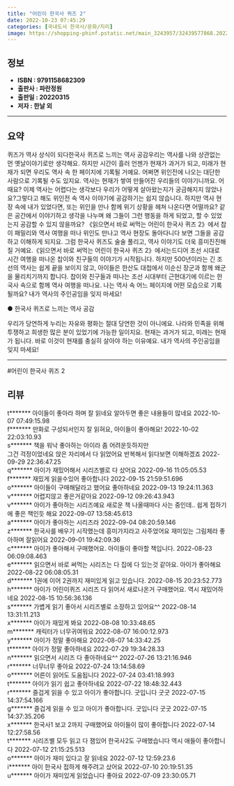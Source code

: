 ```yaml
---
title: "어린이 한국사 퀴즈 2"
date: 2022-10-23 07:45:29
categories: [국내도서 한국사/문화/지리]
image: https://shopping-phinf.pstatic.net/main_3243957/32439577868.20221019133149.jpg
---
```


## **정보**

- **ISBN : 9791158682309**
- **출판사 : 파란정원**
- **출판일 : 20220315**
- **저자 : 한날 외**

------



## **요약**

퀴즈가 역사 상식이 되다한국사 퀴즈로 느끼는 역사 공감우리는 역사를 나와 상관없는 먼 옛날이야기로만 생각해요. 하지만 시간이 흘러 언젠가 현재가 과거가 되고, 미래가 현재가 되면 우리도 역사 속 한 페이지에 기록될 거예요. 어쩌면 위인전에 나오는 대단한 사람으로 기록될 수도 있지요. 역사는 현재가 쌓여 만들어진 우리들의 이야기니까요. 어때요? 이제 역사는 어렵다는 생각보다 우리가 어떻게 살아왔는지가 궁금해지지 않았나요?그렇다고 해도 위인전 속 역사 이야기에 공감하기는 쉽지 않습니다. 하지만 역사 현장 속에 내가 있었다면, 또는 위인을 만나 함께 위기 상황을 헤쳐 나온다면 어떨까요? 같은 공간에서 이야기하고 생각을 나누며 왜 그들이 그런 행동을 하게 되었고, 할 수 있었는지 공감할 수 있지 않을까요? 《읽으면서 바로 써먹는 어린이 한국사 퀴즈 2》에서 찹이 패밀리와 역사 여행을 떠나 위인도 만나고 역사 현장도 돌아다니다 보면 그들을 공감하고 이해하게 되지요. 그럼 한국사 퀴즈도 술술 풀리고, 역사 이야기도 더욱 흥미진진해질 거예요.《읽으면서 바로 써먹는 어린이 한국사 퀴즈 2》에서는드디어 조선 시대로 시간 여행을 떠나온 찹이와 친구들의 이야기가 시작됩니다. 하지만 500년이라는 긴 조선의 역사는 쉽게 끝을 보이지 않고, 아이들은 한산도 대첩에서 이순신 장군과 함께 왜군을 물리치기까지 합니다. 찹이와 친구들과 떠나는 조선 시대부터 근현대기에 이르는 한국사 속으로 함께 역사 여행을 떠나요. 나는 역사 속 어느 페이지에 어떤 모습으로 기록될까요? 내가 역사의 주인공임을 잊지 마세요!

● 한국사 퀴즈로 느끼는 역사 공감

우리가 당연하게 누리는 자유와 평화는
절대 당연한 것이 아니에요.
나라와 민족을 위해 투쟁하고 희생한 
많은 분이 있었기에 가능한 일이지요.
현재는 과거가 되고, 미래는 현재가 됩니다.
바로 이것이 현재를 충실히 살아야 하는 이유예요.
내가 역사의 주인공임을 잊지 마세요!



------

#어린이 한국사 퀴즈 2


## **리뷰** 

  t******* 아이들이 좋아라 하며
잘 읽네요
알아두면 좋은 내용들이 많네요 2022-10-07 07:49:15.98 <br/>  f******* 만화로 구성되서인지 잘 읽혀요, 아이들이 좋아해요! 2022-10-02 22:03:10.93 <br/>  s******* 책을 워낙 좋아하는 아이라  좀 어려운듯하지만  
그건 걱정이었네요
앉은 자리에서 다 읽었어요
반복해서  읽다보면  이해하겠죠 2022-09-29 22:36:47.25 <br/>  q******* 아이가 재밌어해서 시리즈별로 다 샀어요 2022-09-16 11:05:05.53 <br/>  f******* 재밌게 읽을수있어 좋아합니다 2022-09-15 21:59:51.696 <br/>  o******* 아이들이 구매해달라고 했어요 좋아하네요 2022-09-13 19:24:11.363 <br/>  v******* 어렵지않고 좋은거같아요 2022-09-12 09:26:43.943 <br/>  v******* 아이가 좋아하는 시리즈예요 새로운 책 나올때마다 사는 중인데.. 쉽게 접하기에 좋은 책인듯 해요 2022-09-07 13:58:45.613 <br/>  a******* 아이가 좋아하는 시리즈라 2022-09-04 08:20:59.146 <br/>  z******* 한국사를 배우기 시작했는데 흥미가지라고 사주었어요
재미있는 그림체라 좋아하며 잘읽어요 2022-09-01 19:42:09.36 <br/>  c******* 아이가 좋아해서 구매했어요.
아이들이 좋아할 책입니다. 2022-08-23 06:09:08.463 <br/>  e******* 읽으면서  바로  써먹는 시리즈는 다 집에 다 있는것 같아요.
아이가 좋아해요 2022-08-22 06:08:05.31 <br/>  d******* 1권에 이어 2권까지 재미있게 읽고 있습니다. 2022-08-15 20:23:52.773 <br/>  h******* 아이가 어린이퀴즈 시리즈  다 읽어서 새로나온거 구매했어요.  역시 재밌어하네요 2022-08-15 10:56:36.136 <br/>  s******* 가볍게 읽기 좋아서 시리즈별로 소장하고 있어요^^ 2022-08-14 13:31:11.213 <br/>  x******* 아이가 재밌게 봐요 2022-08-08 10:33:48.65 <br/>  m******* 캐릭터가  너무귀여워요 2022-08-07 16:00:12.973 <br/>  y******* 아이가 정말 좋아해요 2022-08-07 14:33:42.25 <br/>  t******* 아이가 정말 좋아하네요 2022-07-29 19:34:28.33 <br/>  n******* 읽으면서 시리즈 다 좋아하네요^^ 2022-07-26 13:21:16.946 <br/>  r******* 너무너무 좋아요 2022-07-24 13:14:58.69 <br/>  o******* 어른이 읽어도 도움됩니다 2022-07-24 03:41:18.993 <br/>  t******* 아이가 읽기 쉽고 좋아하네요 2022-07-22 18:48:32.443 <br/>  r******* 즐겁게 읽을 수 있고 아이가 좋아합니다. 굿입니다 굿굿 2022-07-15 14:37:54.166 <br/>  g******* 즐겁게 읽을 수 있고 아이가 좋아합니다. 굿입니다 굿굿 2022-07-15 14:37:35.206 <br/>  x******* 한국사1 보고 2까지 구매했어요
아이들이 많이 좋아합니다 2022-07-14 12:27:58.56 <br/>  t******* 시리즈별 모두 읽고 다 잼있어 한국사2도 구매했습니다
역시 애들이 좋아합니다 2022-07-12 21:15:25.513 <br/>  o******* 아이가 재미 있다고 잘 읽네요 2022-07-12 12:59:23.6 <br/>  i******* 아이 한국사 접하게 해주려고 샀어요 2022-07-10 20:19:51.35 <br/>  u******* 아이가 재미있게 읽었습니다 좋아요 2022-07-09 23:30:05.71 <br/>
